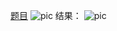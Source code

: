 [题目](https://leetcode.cn/problems/online-stock-span/description/?envType=study-plan-v2&envId=leetcode-75)
![pic](img.png)
结果：
![pic](result.png)